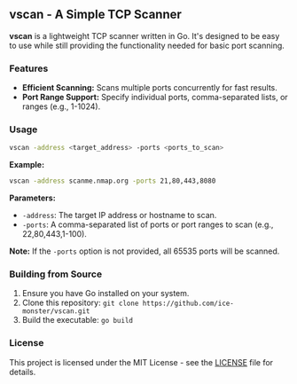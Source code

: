 ## vscan - A Simple TCP Scanner

**vscan** is a lightweight TCP scanner written in Go. It's designed to be easy to use while still providing the functionality needed for basic port scanning.

### Features

  * **Efficient Scanning:** Scans multiple ports concurrently for fast results.
  * **Port Range Support:** Specify individual ports, comma-separated lists, or ranges (e.g., 1-1024).

### Usage

```bash
vscan -address <target_address> -ports <ports_to_scan> 
```

**Example:**

```bash
vscan -address scanme.nmap.org -ports 21,80,443,8080
```

**Parameters:**

  * `-address`: The target IP address or hostname to scan.
  * `-ports`:  A comma-separated list of ports or port ranges to scan (e.g., 22,80,443,1-100).

**Note:** If the `-ports` option is not provided, all 65535 ports will be scanned.

### Building from Source

1.  Ensure you have Go installed on your system.
2.  Clone this repository: `git clone https://github.com/ice-monster/vscan.git`
3.  Build the executable: `go build`

### License

This project is licensed under the MIT License - see the [LICENSE](https://www.google.com/url?sa=E&source=gmail&q=LICENSE) file for details.

